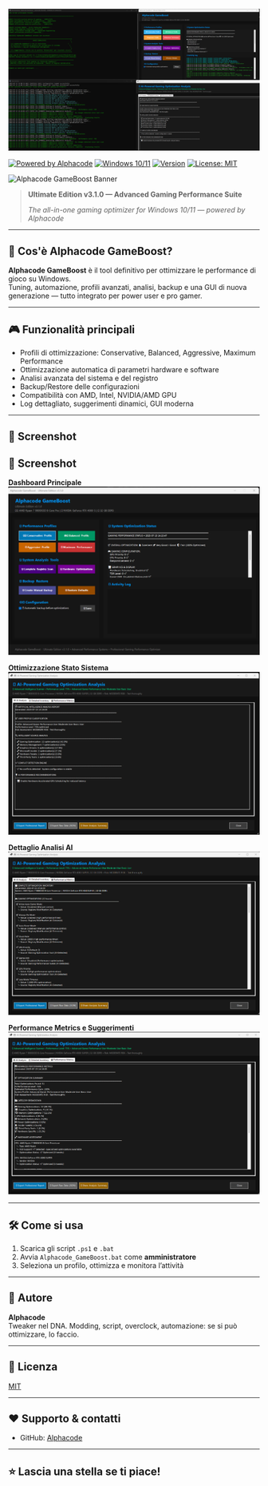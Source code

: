 ![Alphacode GameBoost Banner](gameboost.png)


[![Powered by Alphacode](https://img.shields.io/badge/powered%20by-Alphacode-blue?style=flat-square&logo=github)](https://github.com/Alphacode)
[![Windows 10/11](https://img.shields.io/badge/Windows-10%2F11-blue?logo=windows)](#)
[![Version](https://img.shields.io/badge/version-3.1.0-brightgreen?style=flat-square)](#)
[![License: MIT](https://img.shields.io/badge/License-MIT-yellow.svg)](LICENSE)

![Alphacode GameBoost Banner](screenshot.png)

> **Ultimate Edition v3.1.0 — Advanced Gaming Performance Suite**
>
> _The all-in-one gaming optimizer for Windows 10/11 — powered by Alphacode_

---

## 🚀 Cos'è Alphacode GameBoost?

**Alphacode GameBoost** è il tool definitivo per ottimizzare le performance di gioco su Windows.  
Tuning, automazione, profili avanzati, analisi, backup e una GUI di nuova generazione — tutto integrato per power user e pro gamer.

---

## 🎮 Funzionalità principali

- Profili di ottimizzazione: Conservative, Balanced, Aggressive, Maximum Performance  
- Ottimizzazione automatica di parametri hardware e software
- Analisi avanzata del sistema e del registro
- Backup/Restore delle configurazioni
- Compatibilità con AMD, Intel, NVIDIA/AMD GPU
- Log dettagliato, suggerimenti dinamici, GUI moderna

---

## 📸 Screenshot

## 📸 Screenshot

**Dashboard Principale**
![Main UI](1.png)

**Ottimizzazione Stato Sistema**
![System Optimization Status](2.png)

**Dettaglio Analisi AI**
![AI Optimization Analysis](3.png)

**Performance Metrics e Suggerimenti**
![Performance Metrics](4.png)


---

## 🛠️ Come si usa

1. Scarica gli script `.ps1` e `.bat`
2. Avvia `Alphacode_GameBoost.bat` come **amministratore**
3. Seleziona un profilo, ottimizza e monitora l’attività

---

## 👤 Autore

**Alphacode**  
Tweaker nel DNA. Modding, script, overclock, automazione: se si può ottimizzare, lo faccio.

---

## 📄 Licenza

[MIT](LICENSE)

---

## ❤️ Supporto & contatti

- GitHub: [Alphacode](https://github.com/Alphacode)
---

## ⭐️ Lascia una stella se ti piace!
